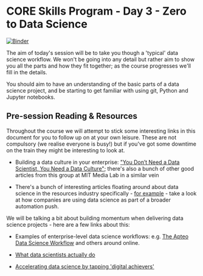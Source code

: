 # CORE Skills Program - Day 3 - Zero to Data Science

[![Binder](https://mybinder.org/badge.svg)](https://mybinder.org/v2/gh/core-skills/03-zero-to-data-science.git/master?urlpath=/lab/)

The aim of today's session will be to take you though a 'typical' data science workflow. We won't be going into any detail but rather aim to show you all the parts and how they fit together; as the course progresses we'll fill in the details.

You should aim to have an understanding of the basic parts of a data science project, and be starting to get familiar with using git, Python and Jupyter notebooks.

## Pre-session Reading & Resources

Throughout the course we will attempt to stick some interesting links in this document for you to follow up on at your own leisure. These are not compulsory (we realise everyone is busy!) but if you've got some downtime on the train they might be interesting to look at.

- Building a data culture in your enterprise: ["You Don’t Need a Data Scientist, You Need a Data Culture"](https://datatherapy.org/2017/12/06/building-a-data-culture/); there's also a bunch of other good articles from this group at MIT Media Lab in a similar vein

- There's a bunch of interesting articles floating around about data science in the resources industry specifically - [for example](https://www.forbes.com/sites/bernardmarr/2018/09/07/the-4th-industrial-revolution-how-mining-companies-are-using-ai-machine-learning-and-robots/#20d32924497e) - take a look at how companies are using data science as part of a broader automation push.

We will be talking a bit about building momentum when delivering data science projects - here are a few links about this:

- Examples of enterprise-level data science workflows: e.g. [The Apteo Data Science Workflow](https://medium.com/apteo/our-data-science-workflow-b974f30a124d) and others around online.

- [What data scientists actually do](https://hbr.org/2018/08/what-data-scientists-really-do-according-to-35-data-scientists)

- [Accelerating data science by tapping 'digital achievers'](https://www.forbes.com/sites/ellevate/2018/08/24/five-ways-to-accelerate-digital-transformation-by-tapping-digital-achievers)
